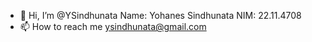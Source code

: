 - 👋 Hi, I’m @YSindhunata
Name: Yohanes Sindhunata
NIM: 22.11.4708
- 📫 How to reach me ysindhunata@gmail.com

<!---
YSindhunata/YSindhunata is a ✨ special ✨ repository because its `README.md` (this file) appears on your GitHub profile.
You can click the Preview link to take a look at your changes.
--->
